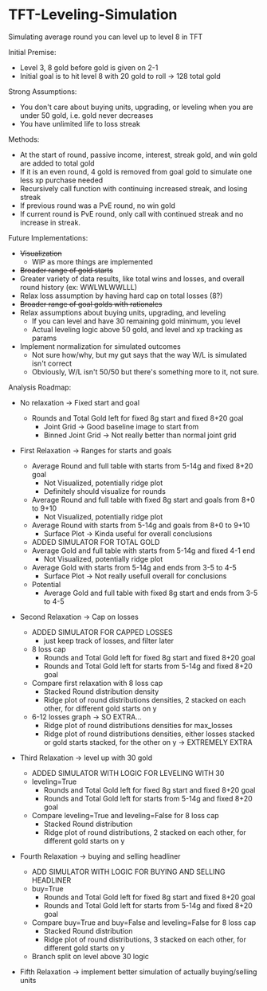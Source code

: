 # TFT-Leveling-Simulation
Simulating average round you can level up to level 8 in TFT

Initial Premise:
- Level 3, 8 gold before gold is given on 2-1
- Initial goal is to hit level 8 with 20 gold to roll -> 128 total gold

Strong Assumptions:
- You don't care about buying units, upgrading, or leveling when you are under 50 gold, i.e. gold never decreases
- You have unlimited life to loss streak

Methods:
- At the start of round, passive income, interest, streak gold, and win gold are added to total gold
- If it is an even round, 4 gold is removed from goal gold to simulate one less xp purchase needed
- Recursively call function with continuing increased streak, and losing streak
- If previous round was a PvE round, no win gold
- If current round is PvE round, only call with continued streak and no increase in streak.

Future Implementations:
- ~~Visualization~~
  - WIP as more things are implemented
- ~~Broader range of gold starts~~
- Greater variety of data results, like total wins and losses, and overall round history (ex: WWLWLWWLLL)
- Relax loss assumption by having hard cap on total losses (8?)
- ~~Broader range of goal golds with rationales~~
- Relax assumptions about buying units, upgrading, and leveling
  - If you can level and have 30 remaining gold minimum, you level
  - Actual leveling logic above 50 gold, and level and xp tracking as params
- Implement normalization for simulated outcomes
  - Not sure how/why, but my gut says that the way W/L is simulated isn't correct
  - Obviously, W/L isn't 50/50 but there's something more to it, not sure.

Analysis Roadmap:
- No relaxation -> Fixed start and goal
  - Rounds and Total Gold left for fixed 8g start and fixed 8+20 goal
    - Joint Grid -> Good baseline image to start from
    - Binned Joint Grid -> Not really better than normal joint grid

- First Relaxation -> Ranges for starts and goals
  - Average Round and full table with starts from 5-14g and fixed 8+20 goal
    - Not Visualized, potentially ridge plot
    - Definitely should visualize for rounds
  - Average Round and full table with fixed 8g start and goals from 8+0 to 9+10
    - Not Visualized, potentially ridge plot
  - Average Round with starts from 5-14g and goals from 8+0 to 9+10
    - Surface Plot -> Kinda useful for overall conclusions
  - ADDED SIMULATOR FOR TOTAL GOLD
  - Average Gold and full table with starts from 5-14g and fixed 4-1 end
    - Not Visualized, potentially ridge plot
  - Average Gold with starts from 5-14g and ends from 3-5 to 4-5
    - Surface Plot -> Not really usefull overall for conclusions
  - Potential
    - Average Gold and full table with fixed 8g start and ends from 3-5 to 4-5

- Second Relaxation -> Cap on losses
  - ADDED SIMULATOR FOR CAPPED LOSSES
    - just keep track of losses, and filter later
  - 8 loss cap
    - Rounds and Total Gold left for fixed 8g start and fixed 8+20 goal
    - Rounds and Total Gold left for starts from 5-14g and fixed 8+20 goal
  - Compare first relaxation with 8 loss cap
    - Stacked Round distribution density
    - Ridge plot of round distributions densities, 2 stacked on each other, for different gold starts on y
  - 6-12 losses graph -> SO EXTRA...
    - Ridge plot of round distributions densities for max_losses
    - Ridge plot of round distributions densities, either losses stacked or gold starts stacked, for the other on y -> EXTREMELY EXTRA

- Third Relaxation -> level up with 30 gold
  - ADDED SIMULATOR WITH LOGIC FOR LEVELING WITH 30
  - leveling=True
    - Rounds and Total Gold left for fixed 8g start and fixed 8+20 goal
    - Rounds and Total Gold left for starts from 5-14g and fixed 8+20 goal
  - Compare leveling=True and leveling=False for 8 loss cap
    - Stacked Round distribution
    - Ridge plot of round distributions, 2 stacked on each other, for different gold starts on y

- Fourth Relaxation -> buying and selling headliner
  - ADD SIMULATOR WITH LOGIC FOR BUYING AND SELLING HEADLINER
  - buy=True
    - Rounds and Total Gold left for fixed 8g start and fixed 8+20 goal
    - Rounds and Total Gold left for starts from 5-14g and fixed 8+20 goal
  - Compare buy=True and buy=False and leveling=False for 8 loss cap
    - Stacked Round distribution
    - Ridge plot of round distributions, 3 stacked on each other, for different gold starts on y
  - Branch split on level above 30 logic

- Fifth Relaxation -> implement better simulation of actually buying/selling units